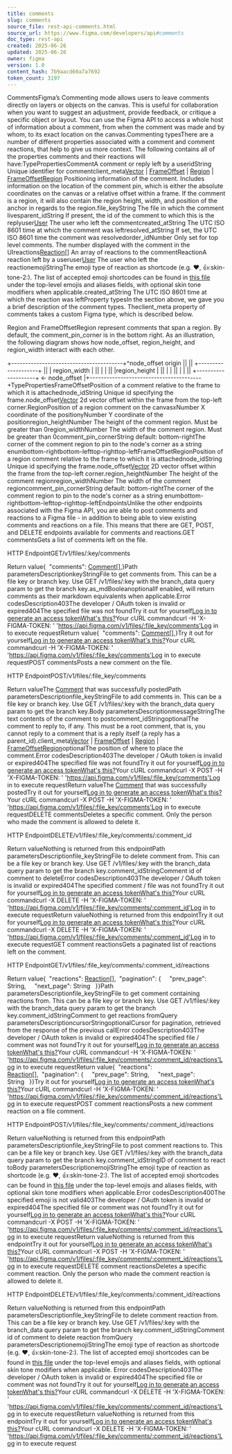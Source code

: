 ```yaml
---
title: comments
slug: comments
source_file: rest-api-comments.html
source_url: https://www.figma.com/developers/api#comments
doc_type: rest-api
created: 2025-06-26
updated: 2025-06-26
owner: figma
version: 1.0
content_hash: 7b9aacd60a7a7692
token_count: 3197
---
```

CommentsFigma’s Commenting mode allows users to leave comments directly on layers or objects on the canvas. This is useful for collaboration when you want to suggest an adjustment, provide feedback, or critique a specific object or layout. You can use the Figma API to access a whole host of information about a comment, from when the comment was made and by whom, to its exact location on the canvas.Commenting typesThere are a number of different properties associated with a comment and comment reactions, that help to give us more context. The following contains all of the properties comments and their reactions will have:TypePropertiesCommentA comment or reply left by a useridString Unique identifier for commentclient_meta[Vector](#vector-type) | [FrameOffset](#frameoffset-type) | [Region](#region-type) | [FrameOffsetRegion](#frameoffsetregion-type) Positioning information of the comment. Includes information on the location of the comment pin, which is either the absolute coordinates on the canvas or a relative offset within a frame. If the comment is a region, it will also contain the region height, width, and position of the anchor in regards to the region.file_keyString The file in which the comment livesparent_idString If present, the id of the comment to which this is the replyuser[User](#user-type) The user who left the commentcreated_atString The UTC ISO 8601 time at which the comment was leftresolved_atString If set, the UTC ISO 8601 time the comment was resolvedorder_idNumber Only set for top level comments. The number displayed with the comment in the UIreactions[Reaction](#reaction-type)[] An array of reactions to the commentReactionA reaction left by a useruser[User](#user-type) The user who left the reactionemojiStringThe emoji type of reaction as shortcode (e.g. :heart:, :+1::skin-tone-2:). The list of accepted emoji shortcodes can be found in [this file](https://raw.githubusercontent.com/missive/emoji-mart/main/packages/emoji-mart-data/sets/14/native.json) under the top-level emojis and aliases fields, with optional skin tone modifiers when applicable.created_atString The UTC ISO 8601 time at which the reaction was leftProperty typesIn the section above, we gave you a brief description of the comment types. Theclient_meta property of comments takes a custom Figma type, which is described below.

Region and FrameOffsetRegion represent comments that span a region. By default, the comment_pin_corner is in the bottom right. As an illustration, the following diagram shows how node_offset, region_height, and region_width interact with each other.

+----------------------------------------+^node_offset origin || || +--------------------+ || | region_width | || | | || |region_height | || | | || | | || +--------------------+ <- node_offset |+----------------------------------------+TypePropertiesFrameOffsetPosition of a comment relative to the frame to which it is attachednode_idString Unique id specifying the frame.node_offset[Vector](#vector-type) 2d vector offset within the frame from the top-left corner.RegionPosition of a region comment on the canvasxNumber X coordinate of the positionyNumber Y coordinate of the positionregion_heightNumber The height of the comment region. Must be greater than 0region_widthNumber The width of the comment region. Must be greater than 0comment_pin_cornerString default: bottom-rightThe corner of the comment region to pin to the node's corner as a string enumbottom-rightbottom-lefttop-righttop-leftFrameOffsetRegionPosition of a region comment relative to the frame to which it is attachednode_idString Unique id specifying the frame.node_offset[Vector](#vector-type) 2D vector offset within the frame from the top-left corner.region_heightNumber The height of the comment regionregion_widthNumber The width of the comment regioncomment_pin_cornerString default: bottom-rightThe corner of the comment region to pin to the node's corner as a string enumbottom-rightbottom-lefttop-righttop-leftEndpointsUnlike the other endpoints associated with the Figma API, you are able to post comments and reactions to a Figma file - in addition to being able to view existing comments and reactions on a file. This means that there are GET, POST, and DELETE endpoints available for comments and reactions.GET commentsGets a list of comments left on the file.

HTTP EndpointGET/v1/files/:key/comments

Return value{  "comments": [Comment](#comment-type)[],}Path parametersDescriptionkeyStringFile to get comments from. This can be a file key or branch key. Use GET /v1/files/:key with the branch_data query param to get the branch key.as_mdBooleanoptionalIf enabled, will return comments as their markdown equivalents when applicable.Error codesDescription403The developer / OAuth token is invalid or expired404The specified file was not foundTry it out for yourself[Log in to generate an access token](/login?cont=/developers/docs)[What's this?](#access-tokens)Your cURL commandcurl -H 'X-FIGMA-TOKEN: <personal access token>' 'https://api.figma.com/v1/files/:file_key/comments'Log in to execute requestReturn value{  "comments": [Comment](#comment-type)[],}Try it out for yourself[Log in to generate an access token](/login?cont=/developers/docs)[What's this?](#access-tokens)Your cURL commandcurl -H 'X-FIGMA-TOKEN: <personal access token>' 'https://api.figma.com/v1/files/:file_key/comments'Log in to execute requestPOST commentsPosts a new comment on the file.

HTTP EndpointPOST/v1/files/:file_key/comments

Return valueThe [Comment](#comment-type) that was successfully postedPath parametersDescriptionfile_keyStringFile to add comments in. This can be a file key or branch key. Use GET /v1/files/:key with the branch_data query param to get the branch key.Body parametersDescriptionmessageStringThe text contents of the comment to postcomment_idStringoptionalThe comment to reply to, if any. This must be a root comment, that is, you cannot reply to a comment that is a reply itself (a reply has a parent_id).client_meta[Vector](#vector-type) | [FrameOffset](#frameoffset-type) | [Region](#region-type) | [FrameOffsetRegion](#frameoffsetregion-type)optionalThe position of where to place the comment.Error codesDescription403The developer / OAuth token is invalid or expired404The specified file was not foundTry it out for yourself[Log in to generate an access token](/login?cont=/developers/docs)[What's this?](#access-tokens)Your cURL commandcurl -X POST -H 'X-FIGMA-TOKEN: <personal access token>' 'https://api.figma.com/v1/files/:file_key/comments'Log in to execute requestReturn valueThe [Comment](#comment-type) that was successfully postedTry it out for yourself[Log in to generate an access token](/login?cont=/developers/docs)[What's this?](#access-tokens)Your cURL commandcurl -X POST -H 'X-FIGMA-TOKEN: <personal access token>' 'https://api.figma.com/v1/files/:file_key/comments'Log in to execute requestDELETE commentsDeletes a specific comment. Only the person who made the comment is allowed to delete it.

HTTP EndpointDELETE/v1/files/:file_key/comments/:comment_id

Return valueNothing is returned from this endpointPath parametersDescriptionfile_keyStringFile to delete comment from. This can be a file key or branch key. Use GET /v1/files/:key with the branch_data query param to get the branch key.comment_idStringComment id of comment to deleteError codesDescription403The developer / OAuth token is invalid or expired404The specified comment / file was not foundTry it out for yourself[Log in to generate an access token](/login?cont=/developers/docs)[What's this?](#access-tokens)Your cURL commandcurl -X DELETE -H 'X-FIGMA-TOKEN: <personal access token>' 'https://api.figma.com/v1/files/:file_key/comments/:comment_id'Log in to execute requestReturn valueNothing is returned from this endpointTry it out for yourself[Log in to generate an access token](/login?cont=/developers/docs)[What's this?](#access-tokens)Your cURL commandcurl -X DELETE -H 'X-FIGMA-TOKEN: <personal access token>' 'https://api.figma.com/v1/files/:file_key/comments/:comment_id'Log in to execute requestGET comment reactionsGets a paginated list of reactions left on the comment.

HTTP EndpointGET/v1/files/:file_key/comments/:comment_id/reactions

Return value{  "reactions": [Reaction](#reaction-type)[],  "pagination": {     "prev_page": String,     "next_page": String   }}Path parametersDescriptionfile_keyStringFile to get comment containing reactions from. This can be a file key or branch key. Use GET /v1/files/:key with the branch_data query param to get the branch key.comment_idStringComment to get reactions fromQuery parametersDescriptioncursorStringoptionalCursor for pagination, retrieved from the response of the previous callError codesDescription403The developer / OAuth token is invalid or expired404The specified file / comment was not foundTry it out for yourself[Log in to generate an access token](/login?cont=/developers/docs)[What's this?](#access-tokens)Your cURL commandcurl -H 'X-FIGMA-TOKEN: <personal access token>' 'https://api.figma.com/v1/files/:file_key/comments/:comment_id/reactions'Log in to execute requestReturn value{  "reactions": [Reaction](#reaction-type)[],  "pagination": {     "prev_page": String,     "next_page": String   }}Try it out for yourself[Log in to generate an access token](/login?cont=/developers/docs)[What's this?](#access-tokens)Your cURL commandcurl -H 'X-FIGMA-TOKEN: <personal access token>' 'https://api.figma.com/v1/files/:file_key/comments/:comment_id/reactions'Log in to execute requestPOST comment reactionsPosts a new comment reaction on a file comment.

HTTP EndpointPOST/v1/files/:file_key/comments/:comment_id/reactions

Return valueNothing is returned from this endpointPath parametersDescriptionfile_keyStringFile to post comment reactions to. This can be a file key or branch key. Use GET /v1/files/:key with the branch_data query param to get the branch key.comment_idStringID of comment to react toBody parametersDescriptionemojiStringThe emoji type of reaction as shortcode (e.g. :heart:, :+1::skin-tone-2:). The list of accepted emoji shortcodes can be found in [this file](https://raw.githubusercontent.com/missive/emoji-mart/main/packages/emoji-mart-data/sets/14/native.json) under the top-level emojis and aliases fields, with optional skin tone modifiers when applicable.Error codesDescription400The specified emoji is not valid403The developer / OAuth token is invalid or expired404The specified file or comment was not foundTry it out for yourself[Log in to generate an access token](/login?cont=/developers/docs)[What's this?](#access-tokens)Your cURL commandcurl -X POST -H 'X-FIGMA-TOKEN: <personal access token>' 'https://api.figma.com/v1/files/:file_key/comments/:comment_id/reactions'Log in to execute requestReturn valueNothing is returned from this endpointTry it out for yourself[Log in to generate an access token](/login?cont=/developers/docs)[What's this?](#access-tokens)Your cURL commandcurl -X POST -H 'X-FIGMA-TOKEN: <personal access token>' 'https://api.figma.com/v1/files/:file_key/comments/:comment_id/reactions'Log in to execute requestDELETE comment reactionsDeletes a specific comment reaction. Only the person who made the comment reaction is allowed to delete it.

HTTP EndpointDELETE/v1/files/:file_key/comments/:comment_id/reactions

Return valueNothing is returned from this endpointPath parametersDescriptionfile_keyStringFile to delete comment reaction from. This can be a file key or branch key. Use GET /v1/files/:key with the branch_data query param to get the branch key.comment_idStringComment id of comment to delete reaction fromQuery parametersDescriptionemojiStringThe emoji type of reaction as shortcode (e.g. :heart:, :+1::skin-tone-2:). The list of accepted emoji shortcodes can be found in [this file](https://raw.githubusercontent.com/missive/emoji-mart/main/packages/emoji-mart-data/sets/14/native.json) under the top-level emojis and aliases fields, with optional skin tone modifiers when applicable. Error codesDescription403The developer / OAuth token is invalid or expired404The specified file or comment was not foundTry it out for yourself[Log in to generate an access token](/login?cont=/developers/docs)[What's this?](#access-tokens)Your cURL commandcurl -X DELETE -H 'X-FIGMA-TOKEN: <personal access token>' 'https://api.figma.com/v1/files/:file_key/comments/:comment_id/reactions'Log in to execute requestReturn valueNothing is returned from this endpointTry it out for yourself[Log in to generate an access token](/login?cont=/developers/docs)[What's this?](#access-tokens)Your cURL commandcurl -X DELETE -H 'X-FIGMA-TOKEN: <personal access token>' 'https://api.figma.com/v1/files/:file_key/comments/:comment_id/reactions'Log in to execute request